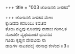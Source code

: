 +++
title = "003 ಜೋಡಿನಲಿ ಸೀಸಕದ"

+++
ಜೋಡಿನಲಿ ಸೀಸಕದ ಮೇಲ   
ಕ್ಕಾಡಿದವು ಕವಲಂಬು ಕವಚವ   
ತೋಡಿ ನಟ್ಟವು ನೂಕಿದವು ನಾರಾಚ ಗರಿಸಹಿತ   
ನೋಡಲೀ ವ್ಯಥೆಯುಂಟೆ ಭುವನದ   
ಗೂಡು ಕೃಷ್ಣನ ದೇಹವಿದು ನಾ   
ಡಾಡಿಗಳ ನಾಟಕವಲೈ ನರನಾಥ ಕೇಳೆಂದ      ॥3॥